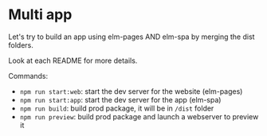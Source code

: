 # Multi app

Let's try to build an app using elm-pages AND elm-spa by merging the dist folders.

Look at each README for more details.

Commands:
- `npm run start:web`: start the dev server for the website (elm-pages)
- `npm run start:app`: start the dev server for the app (elm-spa)
- `npm run build`: build prod package, it will be in `/dist` folder
- `npm run preview`: build prod package and launch a webserver to preview it
